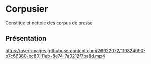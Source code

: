# Corpusier
Constitue et nettoie des corpus de presse

## Présentation
https://user-images.githubusercontent.com/26922072/119324990-b7c66380-bc80-11eb-8e74-7a0212f7ba8d.mp4

